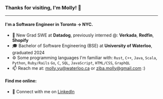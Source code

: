 ### Thanks for visiting, I'm Molly! 👋
---

#### I'm a Software Engineer in Toronto -> NYC.

- 🏢 New Grad SWE at **Datadog**,  previously interned @: **Verkada**, **Redfin**, **Shopify**
- 🎓 Bachelor of Software Engineering (BSE) at **University of Waterloo**, graduated 2024
- ⚙️ Some programming languages I'm familiar with: `Rust`, `C++`, `Java`, `Scala`, `Python`, `Ruby/Rails` `Go`, `C`, `SQL`, `JavaScript`, `HTML/CSS`, `GraphQL`
- 📫 Reach me at: molly.yu@waterloo.ca or ziba.molly@gmail.com :) 

#### Find me online:
- 💼 Connect with me on <a href="https://www.linkedin.com/in/molly-yu-/">LinkedIn</a>


<!--
**molly-yu/molly-yu** is a ✨ _special_ ✨ repository because its `README.md` (this file) appears on your GitHub profile.

Here are some ideas to get you started:

- 💬 Let's chat about: **accessible web design**, **ui/ux**, **bioinformatics**, **healthcare**, **sustainability**, **projects/work opportunities**
- ⚡ Fun fact: I represented Canada in the International Biology Olympiad in Szeged, Hungary, competing against 300 of the top students from over 72 countries! 🌿
- ❤️ Interests: baking 🍰, travelling 🌎, chill R&B music 🎵, planting 🌵, cat rescue 🐱, health & fitness 🏊, art and drawing
- 🌱 Learning about these concepts: **Distributed Computing, Scalable Software Architecture, Deep Learning/Computer Vision, Responsive Web Applications **

- 🔭 I’m currently working on ...
- 🌱 I’m currently learning ...
- 👯 I’m looking to collaborate on ...
- 🤔 I’m looking for help with ...
- 💬 Ask me about ...
- 📫 How to reach me: ...
- 😄 Pronouns: ...
- ⚡ Fun fact: ...
- - 🌐 View my works on <a href="https://mollyyu.me">mollyyu.me</a>

-->
 
